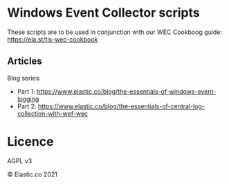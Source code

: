 # Windows Event Collector scripts

These scripts are to be used in conjunction with our WEC Cookboog guide: https://ela.st/tjs-wec-cookbook

## Articles

Blog series:
 - Part 1: https://www.elastic.co/blog/the-essentials-of-windows-event-logging
 - Part 2: https://www.elastic.co/blog/the-essentials-of-central-log-collection-with-wef-wec

# Licence

AGPL v3

© Elastic.co 2021

